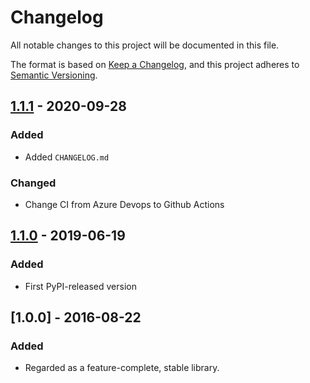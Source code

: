 
# Changelog
All notable changes to this project will be documented in this file.

The format is based on [Keep a Changelog](https://keepachangelog.com/en/1.0.0/),
and this project adheres to [Semantic Versioning](https://semver.org/spec/v2.0.0.html).

## [1.1.1] - 2020-09-28

### Added

- Added `CHANGELOG.md`

### Changed

- Change CI from Azure Devops to Github Actions


## [1.1.0] - 2019-06-19

### Added

- First PyPI-released version


## [1.0.0] - 2016-08-22

### Added

- Regarded as a feature-complete, stable library.


[Unreleased]: https://github.com/hbldh/lspopt/compare/v1.1.1...HEAD
[1.1.1]: https://github.com/hbldh/lspopt/compare/v1.1.1...v1.1.0
[1.1.0]: https://github.com/hbldh/lspopt/compare/v1.1.0...v1.0.0
